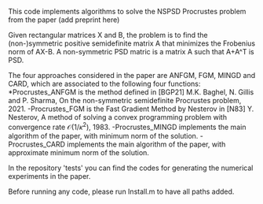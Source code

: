 This code implements algorithms to solve the NSPSD Procrustes problem from the paper
(add preprint here) 

Given rectangular matrices X and B, the problem is to find the (non-)symmetric positive semidefinite matrix A that minimizes the Frobenius norm of AX-B. 
A non-symmetric PSD matric is a matrix A such that A+A^T is PSD. 

The four approaches considered in the paper are ANFGM, FGM, MINGD and CARD, which are associated to the following four functions: 
*Procrustes_ANFGM is the method defined in [BGP21] M.K. Baghel, N. Gillis and P. Sharma, On the non-symmetric semidefinite Procrustes problem, 2021. 
-Procrustes_FGM is the Fast Gradient Method by Nesterov in [N83] Y. Nesterov, A method of solving a convex programming problem with convergence rate $\mathcal{O}(1/\kappa^2)$, 1983. 
-Procrustes_MINGD implements the main algorithm of the paper, with minimum norm of the solution. 
-Procrustes_CARD implements the main algorithm of the paper, with approximate minimum norm of the solution. 

In the repository 'tests' you can find the codes for generating the numerical experiments in the paper.

Before running any code, please run Install.m to have all paths added. 



